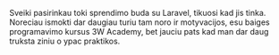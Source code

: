 Sveiki pasirinkau toki sprendimo buda su Laravel, tikuosi kad jis tinka. Noreciau ismokti dar daugiau turiu tam noro ir motyvacijos, esu baiges programavimo kursus 3W Academy, bet jauciu pats kad man dar daug truksta ziniu o ypac praktikos.
